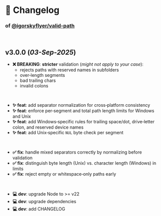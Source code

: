 # 📒 Changelog

### of [@igorskyflyer/valid-path](https://github.com/igorskyflyer/npm-valid-path)

<br>

## v3.0.0 (*03-Sep-2025*)

- **❌ BREAKING**: **stricter** validation (*might not apply to your case*):
  - rejects paths with reserved names in subfolders
  - over‑length segments
  - bad trailing chars
  - invalid colons

<br>

- **✨ feat**: add separator normalization for cross‑platform consistency
- **✨ feat**: enforce per‑segment and total path length limits for Windows and Unix
- **✨ feat**: add Windows‑specific rules for trailing space/dot, drive‑letter colon, and reserved device names
- **✨ feat**: add Unix‑specific `NUL` byte check per segment

<br>

- **✅ fix**: handle mixed separators correctly by normalizing before validation
- **✅ fix**: distinguish byte length (Unix) vs. character length (Windows) in limits
- **✅ fix**: reject empty or whitespace‑only paths early

<br>

- **💻 dev**: upgrade Node to >= v22
- **💻 dev**: upgrade dependencies
- **💻 dev**: add CHANGELOG
